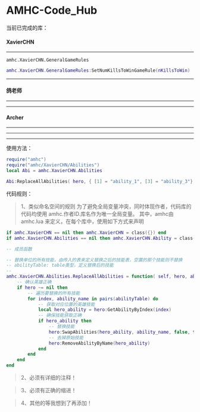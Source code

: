 AMHC-Code_Hub
=============

当前已完成的库：

#### XavierCHN
-----------------
`amhc.XavierCHN.GeneralGameRules`
```Lua
amhc.XavierCHN.GeneralGameRules:SetNumKillsToWinGameRule(nKillsToWin)
```
-----------------

#### 鸽老师
-----------------

-----------------

#### Archer
-----------------

-----------------


----------------------------------

使用方法：
```Lua
require("amhc")
require("amhc/XavierCHN/Abilities")
local Abi = amhc.XavierCHN.Abilities

Abi:ReplaceAllAbilities( hero, { [1] = "ability_1", [3] = "ability_3"})
```
代码规则：

> 1、类似命名空间的规则
> 为了避免全局变量冲突，同时体现作者，代码库的代码均使用 amhc.作者ID.库名作为唯一全局变量。
> 其中，amhc由amhc.lua 来定义，在每个库中，使用如下方式来声明

```Lua
if amhc.XavierCHN == nil then amhc.XavierCHN = class({}) end
if amhc.XavierCHN.Abilities == nil then amhc.XavierCHN.Ability = class({}) end

-- 成员函数

-- 替换单位的所有技能，由传入的表来定义替换之后的技能表，空置的那个技能则不替换
-- abilityTable: table类型，定义替换后的技能
-- 
amhc.XavierCHN.Abilities.ReplaceAllAbilities = function( self, hero, abilityTable)
    -- 确认英雄正确
    if hero ~= nil then
        -- 遍历要替换的所有技能
        for index, ability_name in pairs(abilityTable) do
            -- 获取对应位置的英雄技能
            local hero_ability = hero:GetAbilityByIndex(index)
            -- 确保技能获取正确
            if hero_ability then
                -- 替换技能
                hero:SwapAbilities(hero_ability, ability_name, false, true)
                -- 去掉原始技能
                hero:RemoveAbilityByName(hero_ability)
            end
        end
    end
end
```
> 2、必须有详细的注释！

> 3、必须有正确的缩进！

> 4、其他的等我想到了再添加！
